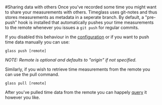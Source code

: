 #Sharing data with others
Once you've recorded some time you might want to share your measurements with others. Timeglass uses git-notes and thus stores measurements as metadata in a seperate branch. By default, a "pre-push" hook is installed that automatically pushes your time measurements to the remote whenever you issues a `git push` for regular commits. 

If you disabled this behaviour in the [configuration](/docs/config.md) or if you want to push time data manually you can use:

```
glass push [remote]
```
_NOTE: Remote is optional and defaults to "origin" if not specified._

Similarly, if you wish to retrieve time measurements from the remote you can use the pull command.

```
glass pull [remote]
```

After you've pulled time data from the remote you can happely [query](/docs/query.md) it however you like.

